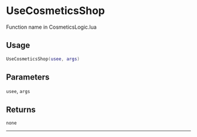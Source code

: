 # UseCosmeticsShop
Function name in CosmeticsLogic.lua
## Usage
```lua
UseCosmeticsShop(usee, args)
```
## Parameters
`usee`, `args`
## Returns
`none`

---